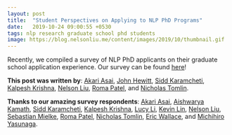 ```yaml
---
layout: post
title:  "Student Perspectives on Applying to NLP PhD Programs"
date:   2019-10-24 09:00:55 +0530
tags: nlp research graduate school phd students
image: https://blog.nelsonliu.me/content/images/2019/10/thumbnail.gif
---
```


Recently, we compiled a survey of NLP PhD applicants on their graduate school application experience. Our survey can be found [here](https://blog.nelsonliu.me/2019/10/24/student-perspectives-on-applying-to-nlp-phd-programs/)!

**This post was written by**: [Akari Asai](https://akariasai.github.io/), [John Hewitt](https://nlp.stanford.edu/~johnhew/), [Sidd Karamcheti](https://www.siddkaramcheti.com/), [Kalpesh Krishna](http://martiansideofthemoon.github.io/), [Nelson Liu](http://nelsonliu.me), [Roma Patel](http://cs.brown.edu/people/rpatel59/), and [Nicholas Tomlin](https://people.eecs.berkeley.edu/~nicholas_tomlin/).

**Thanks to our amazing survey respondents**: [Akari Asai](https://akariasai.github.io/), [Aishwarya Kamath](https://ashkamath.github.io/),  [Sidd Karamcheti](https://www.siddkaramcheti.com/), [Kalpesh Krishna](http://martiansideofthemoon.github.io/), [Lucy Li](https://lucy3.github.io/), [Kevin Lin](https://people.eecs.berkeley.edu/~kevinlin/), [Nelson Liu](http://nelsonliu.me), [Sebastian Mielke](https://sjmielke.com/), [Roma Patel](http://cs.brown.edu/people/rpatel59/), [Nicholas Tomlin](https://people.eecs.berkeley.edu/~nicholas_tomlin/), [Eric Wallace](http://www.ericswallace.com/), and [Michihiro Yasunaga](https://cs.stanford.edu/~myasu/).
